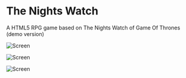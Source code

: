 The Nights Watch
=================================

A HTML5 RPG game based on The Nights Watch of Game Of Thrones (demo version)

![Screen](https://raw.github.com/gugoan/the_nights_watch/master/screens/sc_fight.png)

![Screen](https://raw.github.com/gugoan/the_nights_watch/master/screens/sc_map.png)

![Screen](https://raw.github.com/gugoan/the_nights_watch/master/screens/sc_menu.png)